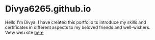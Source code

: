 # Divya6265.github.io
Hello
I'm Divya.
I have created this portfolio to introduce my skills and certificates in different aspects to my beloved friends and well-wishers.
View web site <a href="https://divya6265.github.io/">here</a>
